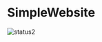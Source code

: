 # SimpleWebsite
![status2](https://mdiposse.vsrm.visualstudio.com/_apis/public/Release/badge/1c41c1da-5479-41a2-87b6-dc59ad134db9/1/1)
